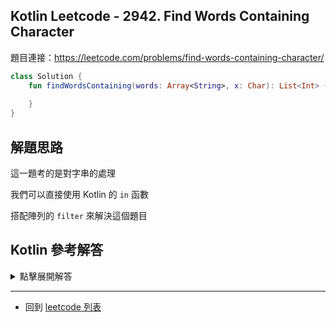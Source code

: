 ## Kotlin Leetcode - 2942. Find Words Containing Character

題目連接：<https://leetcode.com/problems/find-words-containing-character/>

```kotlin
class Solution {
    fun findWordsContaining(words: Array<String>, x: Char): List<Int> {
        
    }
}
```

## 解題思路

這一題考的是對字串的處理

我們可以直接使用 Kotlin 的 `in` 函數

搭配陣列的 `filter` 來解決這個題目

## Kotlin 參考解答

<details>
  <summary markdown='span'>點擊展開解答</summary>

```kotlin
class Solution {
    fun findWordsContaining(words: Array<String>, x: Char): List<Int> = (0 until words.size)
        .filter { x in words[it] }
}
```

我們也可以用 `Array.indices` 來設置範圍

```kotlin
class Solution {
    fun findWordsContaining(words: Array<String>, x: Char): List<Int> = words.indices
        .filter { x in words[it] }
}
```

</details>

------

- 回到 [leetcode 列表](index.md)
